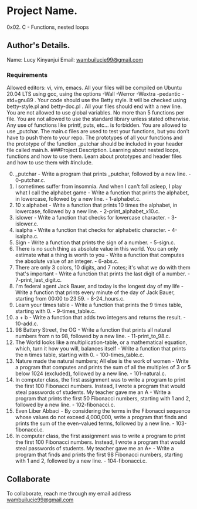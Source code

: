 # Project Name.
0x02. C - Functions, nested loops
## Author's Details.
Name: Lucy Kinyanjui
Email: wambuilucie99@gmail.com
### Requirements
Allowed editors: vi, vim, emacs.
All your files will be compiled on Ubuntu 20.04 LTS using gcc, using the options -Wall -Werror -Wextra -pedantic -std=gnu89 .
Your code should use the Betty style. It will be checked using betty-style.pl and betty-doc.pl .
All your files should end with a new line.
You are not allowed to use global variables.
No more than 5 functions per file.
You are not allowed to use the standard library unless stated otherwise. Any use of functions like printf, puts, etc… is forbidden.
You are allowed to use _putchar.
The main.c files are used to test your functions, but you don’t have to push them to your repo.
The prototypes of all your functions and the prototype of the function _putchar should be included in your header file called main.h.
###Project Description.
Learning about nested loops, functions and how to use them. Learn about prototypes and header files and how to use them with #include.

0. _putchar - Write a program that prints _putchar, followed by a new line. - 0-putchar.c.
1. I sometimes suffer from insomnia. And when I can't fall asleep, I play what I call the alphabet game - Write a function that prints the alphabet, in lowercase, followed by a new line. - 1-alphabet.c.
2. 10 x alphabet - Write a function that prints 10 times the alphabet, in lowercase, followed by a new line. - 2-print_alphabet_x10.c.
3. islower - Write a function that checks for lowercase character. - 3-islower.c.
4. isalpha - Write a function that checks for alphabetic character. - 4-isalpha.c.
5. Sign - Write a function that prints the sign of a number. - 5-sign.c.
6. There is no such thing as absolute value in this world. You can only estimate what a thing is worth to you - Write a function that computes the absolute value of an integer. - 6-abs.c.
7. There are only 3 colors, 10 digits, and 7 notes; it's what we do with them that's important - Write a function that prints the last digit of a number. - 7-print_last_digit.c.
8. I'm federal agent Jack Bauer, and today is the longest day of my life - Write a function that prints every minute of the day of Jack Bauer, starting from 00:00 to 23:59. - 8-24_hours.c.
9. Learn your times table - Write a function that prints the 9 times table, starting with 0. - 9-times_table.c.
10. a + b - Write a function that adds two integers and returns the result. - 10-add.c.
11. 98 Battery Street, the OG - Write a function that prints all natural numbers from n to 98, followed by a new line. - 11-print_to_98.c.
12. The World looks like a multiplication-table, or a mathematical equation, which, turn it how you will, balances itself - Write a function that prints the n times table, starting with 0. - 100-times_table.c.
13. Nature made the natural numbers; All else is the work of women - Write a program that computes and prints the sum of all the multiples of 3 or 5 below 1024 (excluded), followed by a new line. - 101-natural.c.
14. In computer class, the first assignment was to write a program to print the first 100 Fibonacci numbers. Instead, I wrote a program that would steal passwords of students. My teacher gave me an A - Write a program that prints the first 50 Fibonacci numbers, starting with 1 and 2, followed by a new line. - 102-fibonacci.c.
15. Even Liber Abbaci - By considering the terms in the Fibonacci sequence whose values do not exceed 4,000,000, write a program that finds and prints the sum of the even-valued terms, followed by a new line. - 103-fibonacci.c.
16. In computer class, the first assignment was to write a program to print the first 100 Fibonacci numbers. Instead, I wrote a program that would steal passwords of students. My teacher gave me an A+ - Write a program that finds and prints the first 98 Fibonacci numbers, starting with 1 and 2, followed by a new line. - 104-fibonacci.c.
## Collaborate
To collaborate, reach me through my email address wambuilucie99@gmail.com
